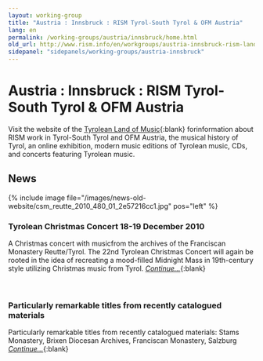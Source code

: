 ```yaml
---
layout: working-group
title: "Austria : Innsbruck : RISM Tyrol-South Tyrol & OFM Austria"
lang: en
permalink: /working-groups/austria/innsbruck/home.html
old_url: http://www.rism.info/en/workgroups/austria-innsbruck-rism-landesleitung-tirol-suedtirol-ofm-austria/home.html
sidepanel: "sidepanels/working-groups/austria-innsbruck"
---
```


# Austria : Innsbruck : RISM Tyrol-South Tyrol & OFM Austria

Visit the website of the [Tyrolean Land of Music](http://www.musikland-tirol.at/){:blank} forinformation about RISM work in Tyrol-South Tyrol and OFM Austria, the musical history of Tyrol, an online exhibition, modern music editions of Tyrolean music, CDs, and concerts featuring Tyrolean music.

## News

{% include image file="/images/news-old-website/csm_reutte_2010_480_01_2e57216cc1.jpg" pos="left" %}

### Tyrolean Christmas Concert 18-19 December 2010

A Christmas concert with musicfrom the archives of the Franciscan Monastery Reutte/Tyrol. The 22nd Tyrolean Christmas Concert will again be rooted in the idea of recreating a mood-filled Midnight Mass in 19th-century style utilizing Christmas music from Tyrol. [_Continue..._](/events/2010/12/12/tyrolean-christmas-concert-1819-december-2010.html){:blank}  
&nbsp;  
&nbsp;  

### Particularly remarkable titles from recently catalogued materials

Particularly remarkable titles from recently catalogued materials: Stams Monastery, Brixen Diocesan Archives, Franciscan Monastery, Salzburg [_Continue..._](working-groups/austria/innsbruck/ofm.html){:blank}

